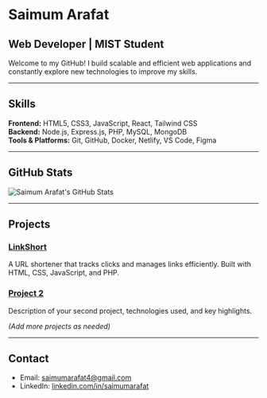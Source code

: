 # Saimum Arafat

## Web Developer | MIST Student

Welcome to my GitHub! I build scalable and efficient web applications and constantly explore new technologies to improve my skills.

---

## Skills

**Frontend:** HTML5, CSS3, JavaScript, React, Tailwind CSS  
**Backend:** Node.js, Express.js, PHP, MySQL, MongoDB  
**Tools & Platforms:** Git, GitHub, Docker, Netlify, VS Code, Figma  

---

## GitHub Stats

![Saimum Arafat's GitHub Stats](https://github-readme-stats.vercel.app/api?username=SaimumArafat&show_icons=true&theme=radical)

---

## Projects

### [LinkShort](https://linkshortn.netlify.app)  
A URL shortener that tracks clicks and manages links efficiently. Built with HTML, CSS, JavaScript, and PHP.

### [Project 2](#)  
Description of your second project, technologies used, and key highlights.

*(Add more projects as needed)*  

---

## Contact

- Email: [saimumarafat4@gmail.com](mailto:saimumarafat4@gmail.com)  
- LinkedIn: [linkedin.com/in/saimumarafat](https://linkedin.com/in/saimumarafat)  
 


